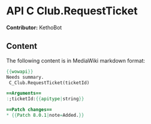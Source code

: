 # API C Club.RequestTicket

**Contributor:** KethoBot

## Content

The following content is in MediaWiki markdown format:

```mediawiki
{{wowapi}}
Needs summary.
 C_Club.RequestTicket(ticketId)

==Arguments==
:;ticketId:{{apitype|string}}

==Patch changes==
* {{Patch 8.0.1|note=Added.}}
```